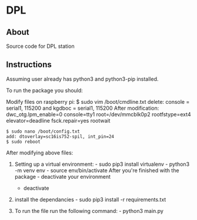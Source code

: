 # DPL

## About
Source code for DPL station

## Instructions
Assuming user already has python3 and python3-pip installed.

To run the package you should:

Modify files on raspberry pi:
    $ sudo vim /boot/cmdline.txt
    delete: console = serial1, 115200 and kgdboc = serial1, 115200
    After modification: 
    dwc_otg.lpm_enable=0 console=tty1 root=/dev/mmcblk0p2  rootfstype=ext4 elevator=deadline fsck.repair=yes  rootwait
    
    $ sudo nano /boot/config.txt
    add: dtoverlay=sc16is752-spil, int_pin=24
    $ sudo reboot

After modifying above files: 

  1. Setting up a virtual environment:
    - sudo pip3 install virtualenv
    - python3 -m venv env
    - source env/bin/activate
    After you're finished with the package - deactivate your environment
      - deactivate

  2. install the dependancies
    - sudo pip3 install -r requirements.txt

  3. To run the file run the following command:
    - python3 main.py
